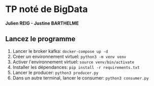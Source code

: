 # TP noté de BigData

**Julien REIG - Justine BARTHELME**



## Lancez le programme

1. Lancer le broker kafka: `docker-compose up -d`
2. Créer un environnement virtuel: `python3 -m venv venv`
3. Activer l'environnement virtuel: `source venv/bin/activate`
4. Installer les dépendances: `pip install -r requirements.txt`
5. Lancer le producer: `python3 producer.py`
6. Dans un autre terminal, lancer le consumer: `python3 consumer.py`
